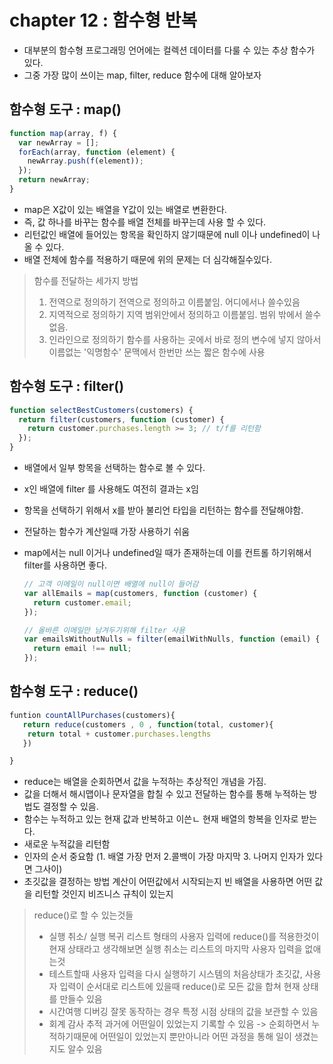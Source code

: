 # chapter 12 : 함수형 반복

- 대부분의 함수형 프로그래밍 언어에는 컬렉션 데이터를 다룰 수 있는 추상 함수가 있다.
- 그중 가장 많이 쓰이는 map, filter, reduce 함수에 대해 알아보자

## 함수형 도구 : map()

```js
function map(array, f) {
  var newArray = [];
  forEach(array, function (element) {
    newArray.push(f(element));
  });
  return newArray;
}
```

- map은 X값이 있는 배열을 Y값이 있는 배열로 변환한다.
- 즉, 값 하나를 바꾸는 함수를 배열 전체를 바꾸는데 사용 할 수 있다.
- 리턴값인 배열에 들어있는 항목을 확인하지 않기때문에 null 이나 undefined이 나올 수 있다.
- 배열 전체에 함수를 적용하기 때문에 위의 문제는 더 심각해질수있다.

> 함수를 전달하는 세가지 방법
>
> 1. 전역으로 정의하기
>    전역으로 정의하고 이름붙임. 어디에서나 쓸수있음
> 2. 지역적으로 정의하기
>    지역 범위안에서 정의하고 이름붙임. 범위 밖에서 쓸수 없음.
> 3. 인라인으로 정의하기
>    함수를 사용하는 곳에서 바로 정의
>    변수에 넣지 않아서 이름없는 '익명함수'
>    문맥에서 한번만 쓰는 짧은 함수에 사용

## 함수형 도구 : filter()

```js
function selectBestCustomers(customers) {
  return filter(customers, function (customer) {
    return customer.purchases.length >= 3; // t/f를 리턴함
  });
}
```

- 배열에서 일부 항목을 선택하는 함수로 볼 수 있다.
- x인 배열에 filter 를 사용해도 여전히 결과는 x임
- 항목을 선택하기 위해서 x를 받아 불리언 타입을 리턴하는 함수를 전달해야함.
- 전달하는 함수가 계산일때 가장 사용하기 쉬움
- map에서는 null 이거나 undefined일 때가 존재하는데 이를 컨트롤 하기위해서 filter를 사용하면 좋다.

  ```js
  // 고객 이메일이 null이면 배열에 null이 들어감
  var allEmails = map(customers, function (customer) {
    return customer.email;
  });

  // 올바른 이메일만 남겨두기위해 filter 사용
  var emailsWithoutNulls = filter(emailWithNulls, function (email) {
    return email !== null;
  });
  ```

## 함수형 도구 : reduce()

```js
funtion countAllPurchases(customers){
   return reduce(customers , 0 , function(total, customer){
    return total + customer.purchases.lengths
   })

}
```

- reduce는 배열을 순회하면서 값을 누적하는 추상적인 개념을 가짐.
- 값을 더해서 해시맵이나 문자열을 합칠 수 있고 전달하는 함수를 통해 누적하는 방법도 결정할 수 있음.
- 함수는 누적하고 있는 현재 값과 반복하고 이쓴ㄴ 현재 배열의 항복을 인자로 받는다.
- 새로운 누적값을 리턴함
- 인자의 순서 중요함 (1. 배열 가장 먼저 2.콜백이 가장 마지막 3. 나머지 인자가 있다면 그사이)
- 초깃값을 결정하는 방법
  계산이 어떤값에서 시작되는지
  빈 배열을 사용하면 어떤 값을 리턴할 것인지
  비즈니스 규칙이 있는지

> reduce()로 할 수 있는것들
>
> - 실행 취소/ 실행 복귀
>   리스트 형태의 사용자 입력에 reduce()를 적용한것이 현재 상태라고 생각해보면 실행 취소는 리스트의 마지막 사용자 입력을 없애는것
> - 테스트할때 사용자 입력을 다시 실행하기
>   시스템의 처음상태가 초깃값, 사용자 입력이 순서대로 리스트에 있을때 reduce()로 모든 값을 합쳐 현재 상태를 만들수 있음
> - 시간여행 디버깅
>   잘못 동작하는 경우 특정 시점 상태의 값을 보관할 수 있음
> - 회계 감사 추적
>   과거에 어떤일이 있었는지 기록할 수 있음 -> 순회하면서 누적하기때문에 어떤일이 있었는지 뿐만아니라 어떤 과정을 통해 일이 생겼는지도 알수 있음
